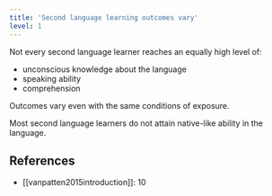 ```yaml
---
title: 'Second language learning outcomes vary'
level: 1
---
```


Not every second language learner reaches an equally high level of:

- unconscious knowledge about the language
- speaking ability
- comprehension

Outcomes vary even with the same conditions of exposure.

Most second language learners do not attain native-like ability in the language.

## References

- [[vanpatten2015introduction]]: 10
